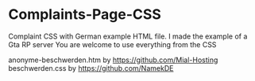 # Complaints-Page-CSS
Complaint CSS with German example HTML file. I made the example of a Gta RP server
You are welcome to use everything from the CSS



anonyme-beschwerden.htm by https://github.com/Mial-Hosting
beschwerden.css by https://github.com/NamekDE
